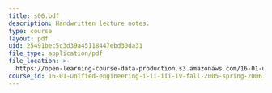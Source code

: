 ```yaml
---
title: s06.pdf
description: Handwritten lecture notes.
type: course
layout: pdf
uid: 25491bec5c3d39a45118447ebd30da31
file_type: application/pdf
file_location: >-
  https://open-learning-course-data-production.s3.amazonaws.com/16-01-unified-engineering-i-ii-iii-iv-fall-2005-spring-2006/25491bec5c3d39a45118447ebd30da31_s06.pdf
course_id: 16-01-unified-engineering-i-ii-iii-iv-fall-2005-spring-2006
---
```

